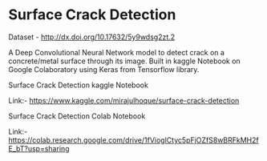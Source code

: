# Surface Crack Detection

Dataset - http://dx.doi.org/10.17632/5y9wdsg2zt.2  

A Deep Convolutional Neural Network model to detect crack on a concrete/metal surface through its image. Built in kaggle  Notebook on Google Colaboratory using Keras from Tensorflow library.

Surface Crack Detection kaggle Notebook

Link:- https://www.kaggle.com/mirajulhoque/surface-crack-detection

Surface Crack Detection Colab Notebook

Link:- https://colab.research.google.com/drive/1fVioglCtyc5pFjOZfS8wBRFkMH2fE_bT?usp=sharing

